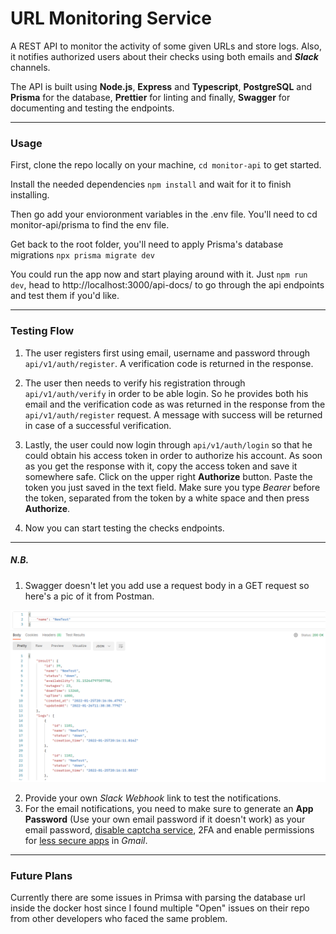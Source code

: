 # URL Monitoring Service

A REST API to monitor the activity of some given URLs and store logs. Also, it notifies authorized users about their checks using both emails and ***Slack*** channels.

The API is built using **Node.js**, **Express** and **Typescript**, **PostgreSQL** and **Prisma** for the database, **Prettier** for linting and finally, **Swagger** for documenting and testing the endpoints.

---
### Usage

First, clone the repo locally on your machine, `cd monitor-api` to get started.

Install the needed dependencies `npm install` and wait for it to finish installing.

Then go add your envioronment variables in the .env file. You'll need to cd monitor-api/prisma to find the env file. 

Get back to the root folder, you'll need to apply Prisma's database migrations `npx prisma migrate dev`

You could run the app now and start playing around with it. Just `npm run dev`, head to http://localhost:3000/api-docs/ to go through the api endpoints and test them if you'd like.

---

### Testing Flow

1. The user registers first using email, username and password through `api/v1/auth/register`. A verification code is returned in the response.
   
2. The user then needs to verify his registration through `api/v1/auth/verify` in order to be able login. So he provides both his email and the verification code as was returned in the response from the `api/v1/auth/register` request. A message with success will be returned in case of a successful verification.
   
3. Lastly, the user could now login through `api/v1/auth/login` so that he could obtain his access token in order to authorize his account. As soon as you get the response with it, copy the access token and save it somewhere safe. Click on the upper right **Authorize** button. Paste the token you just saved in the text field. Make sure you type *Bearer* before the token, separated from the token by a white space and then press **Authorize**.

4. Now you can start testing the checks endpoints.

---
##### N.B.

1. Swagger doesn't let you add use a request body in a GET request so here's a pic of it from Postman.

![](getreport-postman.png)

2. Provide your own *Slack Webhook* link to test the notifications.
3. For the email notifications, you need to make sure to generate an **App Password** (Use your own email password if it doesn't work) as your email password, [disable captcha service](https://accounts.google.com/b/0/DisplayUnlockCaptcha), 2FA and enable permissions for [less secure apps](https://www.google.com/settings/security/lesssecureapps) in *Gmail*. 

---
### Future Plans

Currently there are some issues in Primsa with parsing the database url inside the docker host since I found multiple "Open" issues on their repo from other developers who faced the same problem.